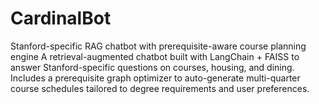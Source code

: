 # CardinalBot
Stanford-specific RAG chatbot with prerequisite-aware course planning engine
A retrieval-augmented chatbot built with LangChain + FAISS to answer Stanford-specific questions on courses, housing, and dining. 
Includes a prerequisite graph optimizer to auto-generate multi-quarter course schedules tailored to degree requirements and user preferences.
